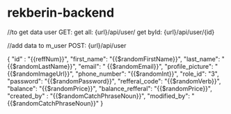 # rekberin-backend

//to get data user 
GET:
get all: {url}/api/user/
get byId: {url}/api/user/{id}

//add data to m_user
POST:
{url}/api/user

{
  "id" : "{{reffNum}}",
  "first_name": "{{$randomFirstName}}",
  "last_name": "{{$randomLastName}}",
  "email": " {{$randomEmail}}",
  "profile_picture":  "{{$randomImageUrl}}",
  "phone_number":  "{{$randomInt}}",
  "role_id": "3",
  "password": "{{$randomPassword}}",
  "refferal_code": "{{$randomVerb}}",
  "balance": "{{$randomPrice}}",
  "balance_refferal":  "{{$randomPrice}}",
  "created_by" :  "{{$randomCatchPhraseNoun}}",
  "modified_by":  "{{$randomCatchPhraseNoun}}"
  }
  
  
  
